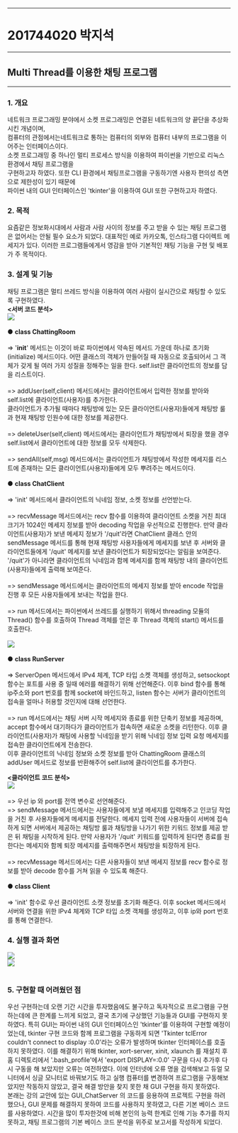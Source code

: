 * * *
# 201744020 박지석
* * *
## Multi Thread를 이용한 채팅 프로그램
* * *
### 1. 개요
 네트워크 프로그래밍 분야에서 소켓 프로그래밍은 연결된 네트워크의 양 끝단을 추상화시킨 개념이며, </br>
 컴퓨터의 관점에서는네트워크로 통하는 컴퓨터의 외부와 컴퓨터 내부의 프로그램을 이어주는 인터페이스이다.</br>
 소켓 프로그래밍 중 하나인 멀티 프로세스 방식을 이용하여 파이썬을 기반으로 리눅스 환경에서 채팅 프로그램을 </br>
 구현하고자 하였다. 또한 CLI 환경에서 채팅프로그램을 구동하기엔 사용자 편의성 측면으로 제한성이 있기 때문에 </br>
 파이썬 내의 GUI 인터페이스인 'tkinter'을 이용하여 GUI 또한 구현하고자 하였다.
 
 ### 2. 목적
  요즘같은 정보화시대에서 사람과 사람 사이의 정보를 주고 받을 수 있는 채팅 프로그램은 없어서는 안될 필수 요소가 되었다.
  대표적인 예로 카카오톡, 인스타그램 다이렉트 메세지가 있다. 이러한 프로그램들에게서 영감을 받아 기본적인 채팅 기능을 구현 및 배포가 주 목적이다.
  
 ### 3. 설계 및 기능
  채팅 프로그램은 멀티 쓰레드 방식을 이용하여 여러 사람이 실시간으로 채팅할 수 있도록 구현하였다.<br>
  **<서버 코드 분석>**<br>
 <img width="" height="" src="./기말고사프로젝트/이미지/서버_코드_1.PNG"></img>
  <br>
  <br>
  ● **class ChattingRoom**<br><br>
  => '__init__' 메서드는 이것이 바로 파이썬에서 약속된 메서드 가운데 하나로 초기화(initialize) 메서드이다. 어떤 클래스의 객체가 만들어질 때 
  자동으로 호출되어서 그 객체가 갖게 될 여러 가지 성질을 정해주는 일을 한다. self.list란 클라이언트의 정보를 담을 리스트이다.<br><br>
  => addUser(self,client) 메서드에서는 클라이언트에서 입력한 정보를 받아와 self.list에 클라이언트(사용자)를 추가한다.<br>
  클라이언트가 추가될 때마다 채팅방에 있는 모든 클라이언트(사용자)들에게 채팅방 룰과 현재 채팅방 인원수에 대한 정보를 제공한다.<br><br>
  => deleteUser(self,client) 메서드에서는 클라이언트가 채팅방에서 퇴장을 했을 경우 self.list에서 클라이언트에 대한 정보를 모두 삭제한다.<br><br>
  => sendAll(self,msg) 메서드에서는 클라이언트가 채팅방에서 작성한 메세지를 리스트에 존재하는 모든 클라이언트(사용자)들에게 모두 뿌려주는 메서드이다.<br><br>
   ● **class ChatClient**<br><br>
   => 'init' 메서드에서 클라이언트의 닉네임 정보, 소켓 정보를 선언받는다.<br><br>
   => recvMessage 메서드에서는 recv 함수를 이용하여 클라이언트 소켓을 거친 최대 크기가 1024인 메세지 정보를 받아 decoding 작업을 우선적으로 진행한다. 만약 클라이언트(사용자)가 보낸 메세지 정보가 '/quit'라면 ChatClient 클래스 안의 sendMessage 메서드를 통해 현재 채팅방 사용자들에게 메세지를 보낸 후 서버와 클라이언트들에게 '/quit' 메세지를 보낸 클라이언트가 퇴장되었다는 알림을 보여준다. '/quit'가 아니라면 클라이언트의 닉네임과 함께 메세지를 함께 채팅방 내의 클라이언트(사용자)들에게 출력해 보여준다.<br><br>
   => sendMessage 메서드에서는 클라이언트의 메세지 정보를 받아 encode 작업을 진행 후 모든 사용자들에게 보내는 작업을 한다.<br><br>
   => run 메서드에서는 파이썬에서 쓰레드를 실행하기 위해서 threading 모듈의 Thread() 함수를 호출하여 Thread 객체를 얻은 후 Thread  객체의 start() 메서드를 호출한다.<br><br>
 <img width="" height="" src="./기말고사프로젝트/이미지/서버_코드_2.PNG"></img>
 <br>
 <br>
  ● **class RunServer**<br><br>
  => ServerOpen 메서드에서 IPv4 체계, TCP 타입 소켓 객체를 생성하고, setsockopt 함수는 포트를 사용 중 일때 에러를 해결하기 위해 선언해준다. 이후 bind 함수를 통해 ip주소와 port 번호를 함께 socket에 바인드하고, listen 함수는 서버가 클라이언트의 접속을 얼마나 허용할 것인지에 대해 선언한다.<br><br>
  => run 메서드에서는 채팅 서버 시작 메세지와 종료를 위한 단축키 정보를 제공하며, accept 함수에서 대기하다가 클라이언트가 접속하면 새로운 소켓을 리턴한다. 이후 클라이언트(사용자)가 채팅에 사용할 닉네임을 받기 위해 닉네임 정보 입력 요청 메세지를 접속한 클라이언트에게 전송한다.<br>
  이후 클라이언트의 닉네임 정보와 소켓 정보를 받아 ChattingRoom 클래스의 addUser 메서드로 정보를 반환해주어 self.list에 클라이언트를 추가한다. 

  **<클라이언트 코드 분석>**<br>
  <img width="" height="" src="./기말고사프로젝트/이미지/클라이언트_코드_1.PNG"></img>
  <br>
  <br>
  => 우선 ip 와 port를 전역 변수로 선언해준다. <br>
  => sendMessage 메서드에서는 사용자들에게 보낼 메세지를 입력해주고 인코딩 작업을 거친 후 사용자들에게 메세지를 전달한다. 메세지 입력 전에 사용자들이 서버에 접속하게 되면 서버에서 제공하는 채팅방 룰과 채팅방을 나가기 위한 키워드 정보를 제공 받은 뒤 채팅을 시작하게 된다. 만약 사용자가 '/quit' 키워드를 입력하게 된다면 종료를 원한다는 메세지와 함께 퇴장 메세지를 출력해주면서 채팅방을 퇴장하게 된다. <br><br>
  => recvMessage 메서드에서는 다른 사용자들이 보낸 메세지 정보를 recv 함수로 정보를 받아 decode 함수를 거쳐 읽을 수 있도록 해준다.<br><br>
  ● **class Client**<br><br>
  => 'init' 함수로 우선 클라이언트 소캣 정보를 초기화 해준다. 이후 socket 메서드에서 서버와 연결을 위한 IPv4 체계와 TCP 타입 소켓 객체를 생성하고, 이후 ip와 port 번호를 통해 연결한다.
  
 ### 4. 실행 결과 화면
  <img width="" height="" src="./기말고사프로젝트/이미지/실행결과.PNG"></img><br>
  <img width="" height="" src="./기말고사프로젝트/이미지/실행결과_1.PNG"></img><br><br>
  
  ### 5. 구현할 때 어려웠던 점
   우선 구현하는데 오랜 기간 시간을 투자했음에도 불구하고 독자적으로 프로그램을 구현하는데에 큰 한계를 느끼게 되었고, 결국 초기에 구상했던 기능들과 GUI를 구현하지 못하였다. 특히 GUI는 파이썬 내의 GUI 인터페이스인 'tkinter'를 이용하여 구현할 예정이었는데, tkinter 구현 코드와 함께 프로그램을 구동하게 되면 'Tkinter tclError couldn't connect to display :0.0'라는 오류가 발생하며 tkinter 인터페이스를 호출하지 못하였다.
   이를 해결하기 위해 tkinter, xort-server, xinit, xlaunch 를 재설치 후 홈 디렉토리에서 '.bash_profile'에서 'export DISPLAY=:0.0' 구문을 다시 추가후 다시 구동을 해 보았지만 오류는 여전하였다. 이에 인터넷에 오류 명을 검색해보고 듀얼 모니터에서 싱글 모니터로 바꿔보기도 하고 
   실행 컴퓨터를 변경하여 프로그램을 구동해보았지만 작동하지 않았고, 결국 해결 방안을 찾지 못한 채 GUI 구현을 하지 못하였다.<br>
   본래는 강의 교안에 있는 GUI_ChatServer 의 코드를 응용하여 프로젝트 구현을 하려 했으나, GUI 문제를 해결하지 못하여 코드를 사용하지 못하였고, 다른 기본 베이스 코드를 사용하였다. 시간을 많이 투자한것에 비해 본인의 능력 한계로 인해 기능 추가를 하지 못하고, 채팅 프로그램의 기본 베이스 코드 분석을 위주로 보고서를 작성하게 되었다.
 
